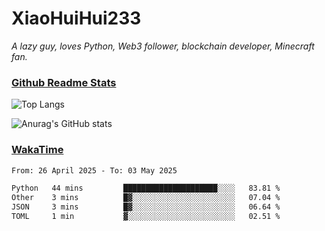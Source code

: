 # XiaoHuiHui233

*A lazy guy, loves Python, Web3 follower, blockchain developer, Minecraft fan.*

### [Github Readme Stats](https://github.com/anuraghazra/github-readme-stats)

![Top Langs](https://github-readme-stats.vercel.app/api/top-langs/?username=XiaoHuiHui233&layout=compact&theme=github_dark)

![Anurag's GitHub stats](https://github-readme-stats.vercel.app/api?username=XiaoHuiHui233&show_icons=true&theme=github_dark)

### [WakaTime](https://wakatime.com)

<!--START_SECTION:waka-->

```txt
From: 26 April 2025 - To: 03 May 2025

Python   44 mins         █████████████████████░░░░   83.81 %
Other    3 mins          █▓░░░░░░░░░░░░░░░░░░░░░░░   07.04 %
JSON     3 mins          █▓░░░░░░░░░░░░░░░░░░░░░░░   06.64 %
TOML     1 min           ▓░░░░░░░░░░░░░░░░░░░░░░░░   02.51 %
```

<!--END_SECTION:waka-->
